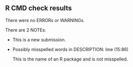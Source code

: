 ## R CMD check results
There were no ERRORs or WARNINGs. 

There are 2 NOTEs:

* This is a new submission.

* Possibly misspelled words in DESCRIPTION:
  lme (15:86)
  
  This is the name of an R package and is not misspelled.



